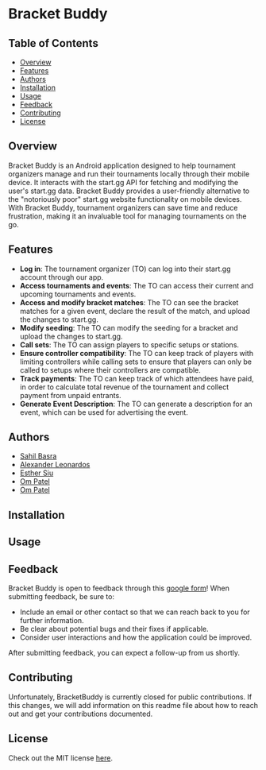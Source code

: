 # Bracket Buddy

## Table of Contents
- [Overview](#overview)
- [Features](#features)
- [Authors](#authors)
- [Installation](#installation)
- [Usage](#usage)
- [Feedback](#feedback)
- [Contributing](#contributing)
- [License](#license)

## Overview
Bracket Buddy is an Android application designed to help tournament organizers manage and run their tournaments locally 
through their mobile device. It interacts with the start.gg API for fetching and modifying the user's start.gg data. 
Bracket Buddy provides a user-friendly alternative to the "notoriously poor" start.gg website functionality on mobile 
devices. With Bracket Buddy, tournament organizers can save time and reduce frustration, making it an invaluable tool for 
managing tournaments on the go. 

## Features
- **Log in**: The tournament organizer (TO) can log into their start.gg account through our app.
- **Access tournaments and events**: The TO can access their current and upcoming tournaments and events.
- **Access and modify bracket matches**: The TO can see the bracket matches for a given event, declare the result 
of the match, and upload the changes to start.gg. 
- **Modify seeding**: The TO can modify the seeding for a bracket and upload the changes to start.gg. 
- **Call sets**: The TO can assign players to specific setups or stations.
- **Ensure controller compatibility**: The TO can keep track of players with limiting controllers while calling sets 
to ensure that players can only be called to setups where their controllers are compatible.
- **Track payments**: The TO can keep track of which attendees have paid, in order to calculate total revenue of the 
tournament and collect payment from unpaid entrants.
- **Generate Event Description**: The TO can generate a description for an event, which can be used for advertising 
the event.

## Authors
- [Sahil Basra](https://github.com/SahilBas2005)
- [Alexander Leonardos](https://github.com/AlexLeonardos)
- [Esther Siu](https://github.com/essi-304)
- [Om Patel](https://github.com/ompatech)
- [Om Patel](https://github.com/om0611)

## Installation

## Usage

## Feedback
Bracket Buddy is open to feedback through this [google form](https://forms.gle/7vZLDufXwvgFXi8L8)!
When submitting feedback, be sure to:
- Include an email or other contact so that we can reach back to you for further information.
- Be clear about potential bugs and their fixes if applicable.
- Consider user interactions and how the application could be improved.

After submitting feedback, you can expect a follow-up from us shortly.


## Contributing
Unfortunately, BracketBuddy is currently closed for public contributions. If this changes, we will add information on this readme file about how to reach out and get your contributions documented.

## License
Check out the MIT license [here](LICENSE).
